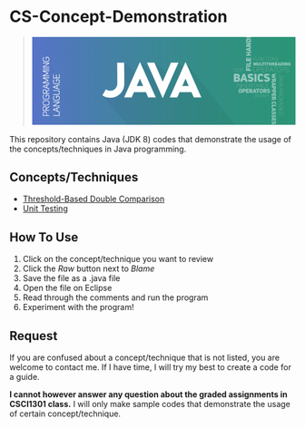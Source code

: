 # CS-Concept-Demonstration
> ![banner](https://github.com/JP1128/CS-Concept-Demonstration/blob/master/images/JavaHeader.png)

This repository contains Java (JDK 8) codes that demonstrate the usage of the concepts/techniques in Java programming.

## Concepts/Techniques
  - [Threshold-Based Double Comparison](https://github.com/JP1128/CS-Concept-Demonstration/blob/master/Demonstrations/DoubleComparison.java)
  - [Unit Testing](https://github.com/JP1128/CS-Concept-Demonstration/blob/master/Demonstrations/UnitTesting.java)

## How To Use
1. Click on the concept/technique you want to review
2. Click the *Raw* button next to *Blame*
3. Save the file as a .java file
4. Open the file on Eclipse
5. Read through the comments and run the program
6. Experiment with the program!

## Request
If you are confused about a concept/technique that is not listed, you are welcome to contact me. If I have time, I will try my best to create a code for a guide. 

**I cannot however answer any question about the graded assignments in CSCI1301 class.** I will only make sample codes that demonstrate the usage of certain concept/technique. 
